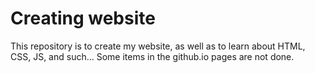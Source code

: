 # Creating website

This repository is to create my website, as well as to learn about HTML, CSS, JS, and such...
Some items in the github.io pages are not done.